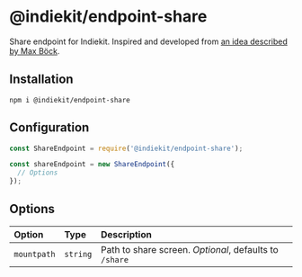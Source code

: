 # @indiekit/endpoint-share

Share endpoint for Indiekit. Inspired and developed from [an idea described by Max Böck](https://mxb.dev/blog/indieweb-link-sharing/).

## Installation

`npm i @indiekit/endpoint-share`

## Configuration

```js
const ShareEndpoint = require('@indiekit/endpoint-share');

const shareEndpoint = new ShareEndpoint({
  // Options
});
```

## Options

| Option | Type | Description |
| :----- | :--- | :---------- |
| `mountpath` | `string` | Path to share screen. *Optional*, defaults to `/share` |
